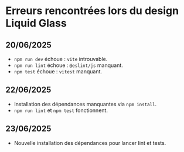 # Erreurs rencontrées lors du design Liquid Glass

## 20/06/2025
- `npm run dev` échoue : `vite` introuvable.
- `npm run lint` échoue : `@eslint/js` manquant.
- `npm test` échoue : `vitest` manquant.

## 22/06/2025
- Installation des dépendances manquantes via `npm install`.
- `npm run lint` et `npm test` fonctionnent.

## 23/06/2025
- Nouvelle installation des dépendances pour lancer lint et tests.
